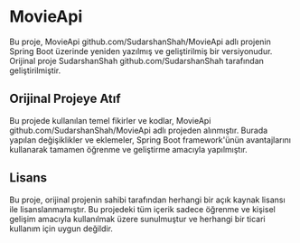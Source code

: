 # MovieApi

Bu proje, MovieApi github.com/SudarshanShah/MovieApi adlı projenin Spring Boot üzerinde yeniden yazılmış ve geliştirilmiş bir versiyonudur. Orijinal proje SudarshanShah github.com/SudarshanShah tarafından geliştirilmiştir.

## Orijinal Projeye Atıf

Bu projede kullanılan temel fikirler ve kodlar, MovieApi github.com/SudarshanShah/MovieApi adlı projeden alınmıştır. Burada yapılan değişiklikler ve eklemeler, Spring Boot framework'ünün avantajlarını kullanarak tamamen öğrenme ve geliştirme amacıyla yapılmıştır.

## Lisans

Bu proje, orijinal projenin sahibi tarafından herhangi bir açık kaynak lisansı ile lisanslanmamıştır. Bu projedeki tüm içerik sadece öğrenme ve kişisel gelişim amacıyla kullanılmak üzere sunulmuştur ve herhangi bir ticari kullanım için uygun değildir.
